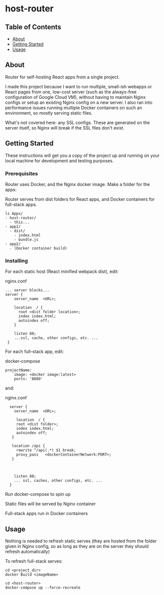 # host-router

## Table of Contents

- [About](#about)
- [Getting Started](#getting_started)
- [Usage](#usage)

## About <a name = "about"></a>

Router for self-hosting React apps from a single project.

I made this project because I want to run multiple, small-ish webapps or React pages from one, low-cost server (such as the always-free configuration of Google Cloud VM), without having to maintain Nginx configs or setup an existing Nginx config on a new server. I also ran into performance issues running multiple Docker containers on such an environment, so mostly serving static files.

What's not covered here: any SSL configs. These are generated on the server itself, so Nginx will break if the SSL files don't exist.

## Getting Started <a name = "getting_started"></a>

These instructions will get you a copy of the project up and running on your local machine for development and testing purposes.

### Prerequisites

Router uses Docker, and the Nginx docker image.
Make a folder for the apps:

Router serves from dist folders for React apps, and Docker containers for full-stack apps.

```
ls Apps/
- host-router/
  - this...
- app1/
  - dist/
    - index.html
    - bundle.js
- app2/
  - (Docker container build)
```

### Installing

For each static host (React minified webpack dist), edit:

nginx.conf

```
... server blocks...
server {
    server_name  <URL>;

    location  / {
      root <dist folder location>;
      index index.html;
      autoindex off;
    }

    listen 80;
    ...ssl, cache, other configs, etc. ...
 }
```

For each full-stack app, edit:

docker-compose

```
projectName:
    image: <docker image:latest>
    ports: '8080'
```

and:

nginx.conf

```
  server {
    server_name  <URL>;

     location  / {
     root <dist folder>;
     index index.html;
     autoindex off;
   }

   location /api {
     rewrite ^/api(.*) $1 break;
     proxy_pass   <dockerContainerNetwork:PORT>;
   }



    listen 80;
    ... ssl, caches, other configs, etc. ...
  }
```

Run docker-compose to spin up

Static files will be served by Nginx container

Full-stack apps run in Docker containers

## Usage <a name = "usage"></a>

Nothing is needed to refresh static serves (they are hosted from the folder given in Nginx config, so as long as they are on the server they should refresh automatically)

To refresh full-stack serves:

```
cd <project_dir>
docker Build <imageName>

cd <host-router>
docker-compose up --force-recreate
```
